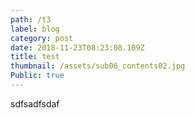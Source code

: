 ```yaml
---
path: /t3
label: blog
category: post
date: 2018-11-23T08:23:08.109Z
title: test
thumbnail: /assets/sub06_contents02.jpg
Public: true
---
```

sdfsadfsdaf
